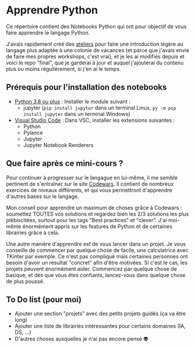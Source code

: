 # Apprendre Python

Ce répertoire contient des Notebooks Python qui ont pour objectif de vous faire apprendre le langage Python.

J'avais rapidement créé des [ateliers](https://github.com/ajuelosemmanuel/Telligo_Introduction_Python) pour faire une introduction légère au langage plus adaptée à une colonie de vacances (et parce que j'avais envie de faire mes propres workshops, c'est vrai), et je les ai modifiés depuis et voici le repo "final", que je garderai à jour et auquel j'ajouterai du contenu plus ou moins régulièrement, si j'en ai le temps.

## Prérequis pour l'installation des notebooks

+ [Python 3.8 ou plus](https://www.python.org/downloads/) : Installer le module suivant :
    + jupyter (`pip install jupyter` dans un terminal Linux, `py -m pip install jupyter` dans un terminal Windows)
+ [Visual Studio Code](https://code.visualstudio.com/download) : Dans VSC, installer les extensions suivantes :
    + Python
    + Pylance
    + Jupyter
    + Jupyter Notebook Renderers

## Que faire après ce mini-cours ?

Pour continuer à progresser sur le langague en lui-même, il me semble pertinent de s'entraîner sur le site [Codewars](https://www.codewars.com/). Il contient de nombreux exercices de niveaux différents, et qui vous permettront d'apprendre d'autres bases sur le langage.

Mon conseil pour apprendre un maximum de choses grâce à Codewars : soumettez TOUTES vos solutions et regardez bien les 2/3 solutions les plus plébiscitées, surtout pour les tags "Best practices" et "clever". J'ai moi-même énormément appris sur les features de Python et de certaines librairies grâce à cela.

Une autre manière d'apprendre est de vous lancer dans un projet. Je vous conseille de commencer par quelque chose de facile, une calculatrice avec TKinter par exemple. Ce n'est pas compliqué mais certaines personnes ont besoin d'avoir un résultat "concret" afin d'être motivées. Si c'est le cas, les projets peuvent énormément aider. Commencez par quelque chose de basique, et dès que vous êtes confiants, lancez-vous dans quelque chose de plus poussé.

## To Do list (pour moi)

+ Ajouter une section "projets" avec des petits projets guidés (ça va être long)
+ Ajouter une liste de librairies intéressantes pour certains domaines (IA, DS, ...)
+ D'autres choses auxquelles je n'ai pas encore pensé 👽

